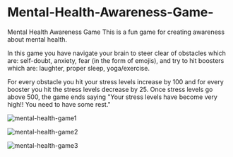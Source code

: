 # Mental-Health-Awareness-Game-
Mental Health Awareness Game
This is a fun game for creating awareness about mental health. 

In this game you have navigate your brain to steer clear of obstacles which are: self-doubt, anxiety, fear 
(in the form of emojis), and try to hit boosters which are: laughter, proper sleep, yoga/exercise. 

For every obstacle you hit your stress levels increase by 100 and for every 
booster you hit the stress levels decrease by 25. 
Once stress levels go above 500, the game ends saying "Your stress levels have become very high!! You need to have some rest."

![mental-health-game1](https://user-images.githubusercontent.com/75407056/150373636-ac1f77e7-27a2-4ff8-aa6a-2b3c8ac10427.PNG)


![mental-health-game2](https://user-images.githubusercontent.com/75407056/150373655-d1b84621-dd49-47eb-8e02-da44fe948677.PNG)


![mental-health-game3](https://user-images.githubusercontent.com/75407056/150373681-832baad9-48ed-4aa0-bdce-5971dae5d1cc.PNG)

